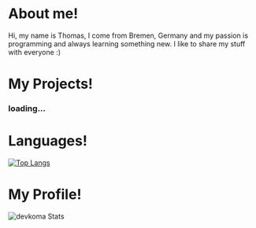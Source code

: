 # About me!
Hi, my name is Thomas, I come from Bremen, Germany and my passion is programming and always learning something new. I like to share my stuff with everyone :)

# My Projects! 
### loading...

# Languages!
[![Top Langs](https://github-readme-stats.vercel.app/api/top-langs/?username=TheRealKoma&layout=compact&theme=dark)](https://github.com/devkoma)

# My Profile!
![devkoma Stats](https://github-readme-stats.vercel.app/api?username=TheRealKoma&show_icons=true&theme=dark)
